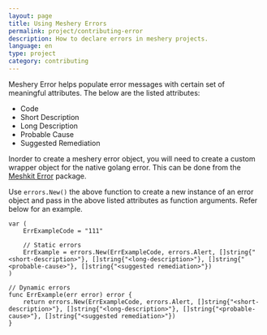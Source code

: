 ```yaml
---
layout: page
title: Using Meshery Errors
permalink: project/contributing-error
description: How to declare errors in meshery projects.
language: en
type: project
category: contributing
---
```


Meshery Error helps populate error messages with certain set of meaningful attributes. 
The below are the listed attributes:
- Code
- Short Description
- Long Description
- Probable Cause
- Suggested Remediation

Inorder to create a meshery error object, you will need to create a custom wrapper object for the native golang error. This can be done from the <a href="https://github.com/layer5io/meshkit/tree/master/errors">Meshkit Error</a> package. 

Use `errors.New()` the above function to create a new instance of an error object and pass in the above listed attributes as function arguments. Refer below for an example.

```code
var (
    ErrExampleCode = "111"

    // Static errors
    ErrExample = errors.New(ErrExampleCode, errors.Alert, []string{"<short-description>"}, []string{"<long-description>"}, []string{"<probable-cause>"}, []string{"<suggested remediation>"})
)

// Dynamic errors
func ErrExample(err error) error {
    return errors.New(ErrExampleCode, errors.Alert, []string{"<short-description>"}, []string{"<long-description>"}, []string{"<probable-cause>"}, []string{"<suggested remediation>"})
}
```
